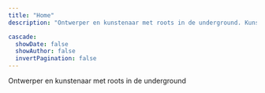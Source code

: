 ```yaml
---
title: "Home"
description: "Ontwerper en kunstenaar met roots in de underground. Kunst en lassen onderweg"

cascade:
  showDate: false
  showAuthor: false
  invertPagination: false
---
```


Ontwerper en kunstenaar met roots in de underground